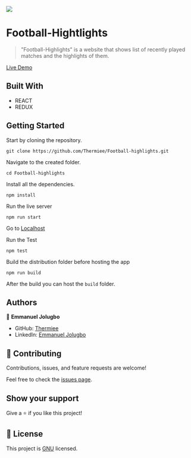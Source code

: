 ![](https://img.shields.io/badge/Microverse-blueviolet)

# Football-Hightlights

> "Football-Highlights" is a website that shows list of recently played matches and the highlights of them.

[Live Demo](https://lustrous-lebkuchen-41a060.netlify.app/)

## Built With

- REACT
- REDUX

## Getting Started

Start by cloning the repository.

`git clone https://github.com/Thermiee/Football-highlights.git`

Navigate to the created folder.

`cd Football-highlights`

Install all the dependencies.

`npm install`

Run the live server

`npm run start`

Go to [Localhost](http://localhost:3000)


Run the Test

`npm test`

Build the distribution folder before hosting the app

`npm run build`

After the build you can host the `build` folder.

## Authors

👤 **Emmanuel Jolugbo**

- GitHub: [Thermiee](https://github.com/thermiee)
- LinkedIn: [Emmanuel Jolugbo](https://www.linkedin.com/in/emmanuel-jolugbo/)

## 🤝 Contributing

Contributions, issues, and feature requests are welcome!

Feel free to check the [issues page](../../issues/).

## Show your support

Give a ⭐️ if you like this project!

## 📝 License

This project is [GNU](./LICENSE) licensed.
